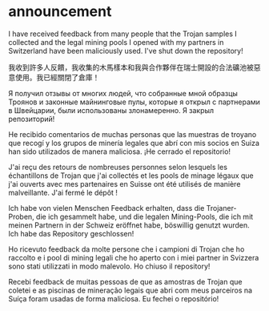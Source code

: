 # announcement

I have received feedback from many people that the Trojan samples I collected and the legal mining pools I opened with my partners in Switzerland have been maliciously used. I've shut down the repository!

我收到許多人反饋，我收集的木馬樣本和我與合作夥伴在瑞士開設的合法礦池被惡意使用。我已經關閉了倉庫！

Я получил отзывы от многих людей, что собранные мной образцы Троянов и законные майнинговые пулы, которые я открыл с партнерами в Швейцарии, были использованы злонамеренно. Я закрыл репозиторий!

He recibido comentarios de muchas personas que las muestras de troyano que recogí y los grupos de minería legales que abrí con mis socios en Suiza han sido utilizados de manera maliciosa. ¡He cerrado el repositorio!

J'ai reçu des retours de nombreuses personnes selon lesquels les échantillons de Trojan que j'ai collectés et les pools de minage légaux que j'ai ouverts avec mes partenaires en Suisse ont été utilisés de manière malveillante. J'ai fermé le dépôt !

Ich habe von vielen Menschen Feedback erhalten, dass die Trojaner-Proben, die ich gesammelt habe, und die legalen Mining-Pools, die ich mit meinen Partnern in der Schweiz eröffnet habe, böswillig genutzt wurden. Ich habe das Repository geschlossen!

Ho ricevuto feedback da molte persone che i campioni di Trojan che ho raccolto e i pool di mining legali che ho aperto con i miei partner in Svizzera sono stati utilizzati in modo malevolo. Ho chiuso il repository!

Recebi feedback de muitas pessoas de que as amostras de Trojan que coletei e as piscinas de mineração legais que abri com meus parceiros na Suíça foram usadas de forma maliciosa. Eu fechei o repositório!
